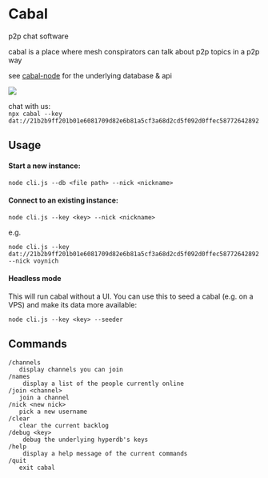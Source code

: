 # Cabal
p2p chat software

cabal is a place where mesh conspirators can talk about p2p topics in a p2p way   

see [cabal-node](https://github.com/cabal-club/cabal-node) for the underlying database & api

![](https://i.cblgh.org/2018-05/2466txd.png)

chat with us:  
`npx cabal --key dat://21b2b9ff201b01e6081709d82e6b81a5cf3a68d2cd5f092d0ffec58772642892`
## Usage
#### Start a new instance:
```
node cli.js --db <file path> --nick <nickname>
```

#### Connect to an existing instance:
```
node cli.js --key <key> --nick <nickname>
```
e.g.
```
node cli.js --key dat://21b2b9ff201b01e6081709d82e6b81a5cf3a68d2cd5f092d0ffec58772642892 --nick voynich

```

#### Headless mode

This will run cabal without a UI. You can use this to seed a cabal (e.g. on a VPS) and make its data more available:
```
node cli.js --key <key> --seeder
```

## Commands
```
/channels 
   display channels you can join
/names
    display a list of the people currently online 
/join <channel> 
   join a channel
/nick <new nick>
   pick a new username
/clear
   clear the current backlog
/debug <key>
    debug the underlying hyperdb's keys
/help
    display a help message of the current commands
/quit
   exit cabal
```
